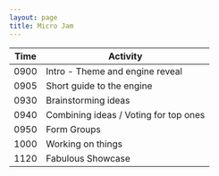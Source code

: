 ```yaml
---
layout: page
title: Micro Jam
---
```


| Time | Activity                              |
| ---- | ------------------------------------- |
| 0900 | Intro - Theme and engine reveal       |
| 0905 | Short guide to the engine             |
| 0930 | Brainstorming ideas                   |
| 0940 | Combining ideas / Voting for top ones |
| 0950 | Form Groups                           |
| 1000 | Working on things                     |
| 1120 | Fabulous Showcase                     |
